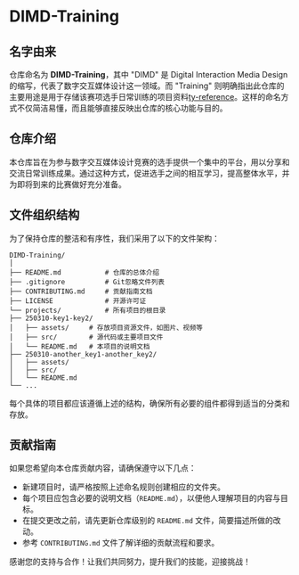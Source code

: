 # DIMD-Training

## 名字由来

仓库命名为 **DIMD-Training**，其中 "DIMD" 是 Digital Interaction Media Design 的缩写，代表了数字交互媒体设计这一领域。而 "Training" 则明确指出此仓库的主要用途是用于存储该赛项选手日常训练的项目资料[ty-reference](4)。这样的命名方式不仅简洁易懂，而且能够直接反映出仓库的核心功能与目的。

## 仓库介绍

本仓库旨在为参与数字交互媒体设计竞赛的选手提供一个集中的平台，用以分享和交流日常训练成果。通过这种方式，促进选手之间的相互学习，提高整体水平，并为即将到来的比赛做好充分准备。

## 文件组织结构

为了保持仓库的整洁和有序性，我们采用了以下的文件架构：
```
DIMD-Training/
│
├── README.md           # 仓库的总体介绍
├── .gitignore          # Git忽略文件列表
├── CONTRIBUTING.md     # 贡献指南文档
├── LICENSE             # 开源许可证
└── projects/           # 所有项目的根目录
├── 250310-key1-key2/
│   ├── assets/     # 存放项目资源文件，如图片、视频等
│   ├── src/        # 源代码或主要项目文件
│   └── README.md   # 本项目的说明文档
├── 250310-another_key1-another_key2/
│   ├── assets/
│   ├── src/
│   └── README.md
└── ...
```
每个具体的项目都应该遵循上述的结构，确保所有必要的组件都得到适当的分类和存放。

## 贡献指南

如果您希望向本仓库贡献内容，请确保遵守以下几点：
- 新建项目时，请严格按照上述命名规则创建相应的文件夹。
- 每个项目应包含必要的说明文档（`README.md`），以便他人理解项目的内容与目标。
- 在提交更改之前，请先更新仓库级别的 `README.md` 文件，简要描述所做的改动。
- 参考 `CONTRIBUTING.md` 文件了解详细的贡献流程和要求。

感谢您的支持与合作！让我们共同努力，提升我们的技能，迎接挑战！
